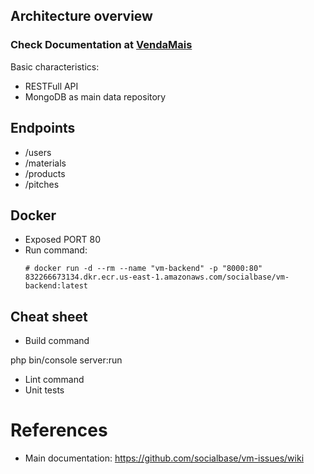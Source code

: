 ## Architecture overview

### Check Documentation at [VendaMais](https://github.com/socialbase/issues/wiki/VendaMais)

Basic characteristics:
- RESTFull API
- MongoDB as main data repository

## Endpoints

- /users
- /materials
- /products
- /pitches

## Docker

- Exposed PORT 80
- Run command:
  ```
  # docker run -d --rm --name "vm-backend" -p "8000:80" 832266673134.dkr.ecr.us-east-1.amazonaws.com/socialbase/vm-backend:latest
  ```
## Cheat sheet

- Build command

php bin/console server:run

- Lint command
- Unit tests

# References

- Main documentation:
https://github.com/socialbase/vm-issues/wiki
